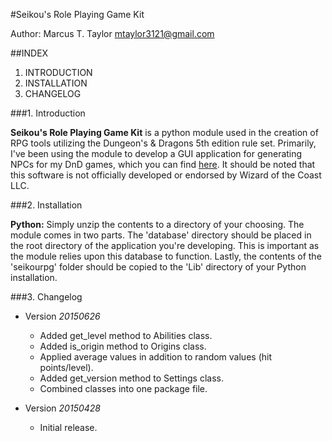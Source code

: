 #Seikou's Role Playing Game Kit

Author: Marcus T. Taylor <mtaylor3121@gmail.com>


##INDEX

1. INTRODUCTION
2. INSTALLATION
3. CHANGELOG


###1. Introduction

**Seikou's Role Playing Game Kit** is a python module used in the creation of RPG tools utilizing the Dungeon's & Dragons 5th edition rule set. Primarily, I've been using the module to develop a GUI application for generating NPCs for my DnD games, which you can find [here](https://github.com/mtaylor33/seikous-npc-generator). It should be noted that this software is not officially developed or endorsed by Wizard of the Coast LLC.


###2. Installation

**Python:** Simply unzip the contents to a directory of your choosing. The module comes in two parts. The 'database' directory should be placed in the root directory of the application you're developing. This is important as the module relies upon this database to function. Lastly, the contents of the 'seikourpg' folder should be copied to the 'Lib' directory of your Python installation.


###3. Changelog

- Version *20150626*

    - Added get_level method to Abilities class.
    - Added is_origin method to Origins class.
    - Applied average values in addition to random values (hit points/level).
    - Added get_version method to Settings class.
    - Combined classes into one package file.
    
- Version *20150428*

    - Initial release.
